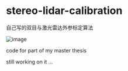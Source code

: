 # stereo-lidar-calibration
自己写的双目与激光雷达外参标定算法

![image](https://user-images.githubusercontent.com/26436149/158162884-b94392c0-56b9-4716-9759-d12bd76638c1.png)

code for part of my master thesis

still working on it ... 

